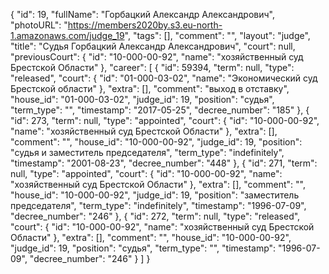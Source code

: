 {
    "id": 19,
    "fullName": "Горбацкий Александр Александрович",
    "photoURL": "https://members2020by.s3.eu-north-1.amazonaws.com/judge_19",
    "tags": [],
    "comment": "",
    "layout": "judge",
    "title": "Судья Горбацкий Александр Александрович",
    "court": null,
    "previousCourt": {
        "id": "10-000-00-92",
        "name": "хозяйственный суд Брестской Области"
    },
    "career": [
        {
            "id": 59394,
            "term": null,
            "type": "released",
            "court": {
                "id": "01-000-03-02",
                "name": "Экономический суд Брестской области"
            },
            "extra": [],
            "comment": "выход в отставку",
            "house_id": "01-000-03-02",
            "judge_id": 19,
            "position": "судья",
            "term_type": "",
            "timestamp": "2017-05-25",
            "decree_number": "185"
        },
        {
            "id": 273,
            "term": null,
            "type": "appointed",
            "court": {
                "id": "10-000-00-92",
                "name": "хозяйственный суд Брестской Области"
            },
            "extra": [],
            "comment": "",
            "house_id": "10-000-00-92",
            "judge_id": 19,
            "position": "судья и заместитель председателя",
            "term_type": "indefinitely",
            "timestamp": "2001-08-23",
            "decree_number": "448"
        },
        {
            "id": 271,
            "term": null,
            "type": "appointed",
            "court": {
                "id": "10-000-00-92",
                "name": "хозяйственный суд Брестской Области"
            },
            "extra": [],
            "comment": "",
            "house_id": "10-000-00-92",
            "judge_id": 19,
            "position": "заместитель председателя",
            "term_type": "indefinitely",
            "timestamp": "1996-07-09",
            "decree_number": "246"
        },
        {
            "id": 272,
            "term": null,
            "type": "released",
            "court": {
                "id": "10-000-00-92",
                "name": "хозяйственный суд Брестской Области"
            },
            "extra": [],
            "comment": "",
            "house_id": "10-000-00-92",
            "judge_id": 19,
            "position": "судья",
            "term_type": "",
            "timestamp": "1996-07-09",
            "decree_number": "246"
        }
    ]
}